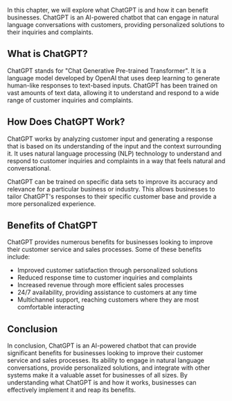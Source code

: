 
In this chapter, we will explore what ChatGPT is and how it can benefit businesses. ChatGPT is an AI-powered chatbot that can engage in natural language conversations with customers, providing personalized solutions to their inquiries and complaints.

What is ChatGPT?
----------------

ChatGPT stands for "Chat Generative Pre-trained Transformer". It is a language model developed by OpenAI that uses deep learning to generate human-like responses to text-based inputs. ChatGPT has been trained on vast amounts of text data, allowing it to understand and respond to a wide range of customer inquiries and complaints.

How Does ChatGPT Work?
----------------------

ChatGPT works by analyzing customer input and generating a response that is based on its understanding of the input and the context surrounding it. It uses natural language processing (NLP) technology to understand and respond to customer inquiries and complaints in a way that feels natural and conversational.

ChatGPT can be trained on specific data sets to improve its accuracy and relevance for a particular business or industry. This allows businesses to tailor ChatGPT's responses to their specific customer base and provide a more personalized experience.

Benefits of ChatGPT
-------------------

ChatGPT provides numerous benefits for businesses looking to improve their customer service and sales processes. Some of these benefits include:

* Improved customer satisfaction through personalized solutions
* Reduced response time to customer inquiries and complaints
* Increased revenue through more efficient sales processes
* 24/7 availability, providing assistance to customers at any time
* Multichannel support, reaching customers where they are most comfortable interacting

Conclusion
----------

In conclusion, ChatGPT is an AI-powered chatbot that can provide significant benefits for businesses looking to improve their customer service and sales processes. Its ability to engage in natural language conversations, provide personalized solutions, and integrate with other systems make it a valuable asset for businesses of all sizes. By understanding what ChatGPT is and how it works, businesses can effectively implement it and reap its benefits.

